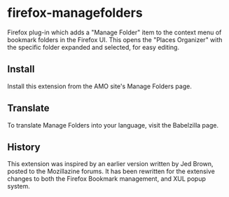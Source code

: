 # firefox-managefolders
Firefox plug-in which adds a "Manage Folder" item to the context menu of bookmark folders in the Firefox UI. This opens the "Places Organizer" with the specific folder expanded and selected, for easy editing.

## Install
Install this extension from the AMO site's Manage Folders page.

## Translate
To translate Manage Folders into your language, visit the Babelzilla page.

## History
This extension was inspired by an earlier version written by Jed Brown, posted to the Mozillazine forums. It has been rewritten for the extensive changes to both the Firefox Bookmark management, and XUL popup system.
